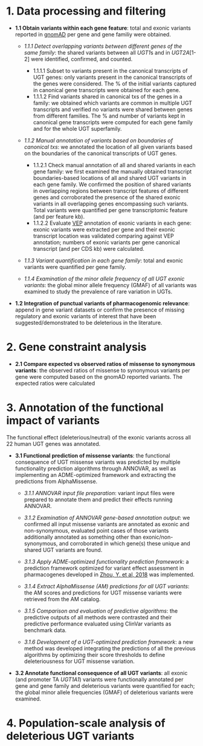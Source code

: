 # 1. Data processing and filtering
  * **1\.1  Obtain variants within each gene feature**: total and exonic variants reported in [gnomAD](https://gnomad.broadinstitute.org/) per gene and gene familiy were obtained. 
  
    * *1\.1\.1 Detect overlapping variants between different genes of the same family*: the shared variants between all *UGT1*s and in *UGT2A*[1-2] were identified, confirmed, and counted. 
      *  1\.1\.1\.1 Subset to variants present in the canonical transcripts of UGT genes: only variants present in the canonical transcripts of the genes were considered. The % of the initial variants captured in canonical gene transcripts were obtained for each gene.  
      *  1\.1\.1\.2 Find variants shared in canonical txs of the genes in a family: we obtained which variants are common in multiple UGT transcripts and verified no variants were shared between genes from different families. The % and number of variants kept in canonical gene transcripts were computed for each gene family and for the whole UGT superfamily. 

    * *1\.1\.2 Manual annotation of variants based on boundaries of canonical txs*: we annotated the location of all given variants based on the boundaries of the canonical transcripts of UGT genes. 
      *  1\.1\.2\.1  Check manual annotation of all and shared variants in each gene family: we first examined the manually obtained transcript boundaries-based locations of all and shared UGT variants in each gene family. We confirmed the position of shared variants in overlapping regions between transcript features of different genes and corroborated the presence of the shared exonic variants in all overlapping genes encompassing such variants. Total variants were quantified per gene transcriptomic feature (and per feature kb).
      * 1\.1\.2\.2 Evaluate [VEP](https://www.ensembl.org/info/docs/tools/vep/index.html) annotation of exonic variants in each gene: exonic variants were extracted per gene and their exonic transcript location was validated comparing against VEP annotation; numbers of exonic variants per gene canonical transcript (and per CDS kb) were calculated. 
      
    * *1\.1\.3 Variant quantification in each gene family*: total and exonic variants were quantified per gene family. 
    * *1\.1\.4 Examination of the minor allele frequency of all UGT exonic variants*: the global minor allele frequency (GMAF) of all variants was examined to study the prevalence of rare variation in UGTs.
    
  * **1\.2  Integration of punctual variants of pharmacogenomic relevance**: append in gene variant datasets or confirm the presence of missing regulatory and exonic variants of interest that have been suggested/demonstrated to be deleterious in the literature. 


# 2. Gene constraint analysis
  * **2\.1 Compare expected vs observed ratios of missense to synonymous variants**: the observed ratios of missense to synonymous variants per gene were computed based on the gnomAD reported variants. The expected ratios were calculated 




# 3. Annotation of the functional impact of variants
The functional effect (deleterious/neutral) of the exonic variants across all 22 human UGT genes was annotated. 

  * **3\.1  Functional prediction of missense variants**: the functional consequence of UGT missense variants was predicted by multiple functionality prediction algorithms through ANNOVAR, as well as implementing an ADME-optimized framework and extracting the predictions from AlphaMissense.
  
    * *3\.1\.1  ANNOVAR input file preparation*: variant input files were prepared to annotate them and predict their effects running ANNOVAR. 
    * *3\.1\.2  Examination of ANNOVAR gene-based annotation output*: we confirmed all input missense variants are annotated as exonic and non-synonymous, evaluated point cases of those variants additionally annotated as something other than exonic/non-synonymous, and corroborated in which gene(s) these unique and shared UGT variants are found. 
    
    * *3\.1\.3  Apply ADME-optimized functionality prediction framework*: a prediction framework optimized for variant effect assessment in pharmacogenes developed in [Zhou, Y. et al, 2018](https://www.nature.com/articles/s41397-018-0044-2) was implemented.
    
    * *3\.1\.4  Extract AlphaMissense (AM) predictions for all UGT variants*: the AM scores and predictions for UGT missense variants were retrieved from the AM catalog. 
    
    * *3\.1\.5  Comparison and evaluation of predictive algorithms*: the predictive outputs of all methods were contrasted and their predictive performance evaluated using ClinVar variants as benchmark data.
    
    * *3\.1\.6  Development of a UGT-optimized prediction framework*: a new method was developed integrating the predictions of all the previous algorithms by optimizing their score thresholds to define deleteriousness for UGT missense variation. 


  * **3\.2  Annotate functional consequence of all UGT variants**: all exonic (and promoter TA *UGT1A1*) variants were functionally annotated per gene and gene family and deleterious variants were quantified for each; the global minor allele frequencies (GMAF) of deleterious variants were examined. 
  
  
# 4. Population-scale analysis of deleterious UGT variants



